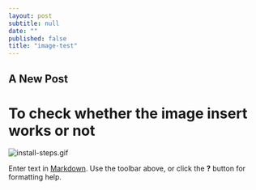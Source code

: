 ```yaml
---
layout: post
subtitle: null
date: ""
published: false
title: "image-test"
---
```


## A New Post
# To check whether the image insert works or not
![install-steps.gif]({{site.baseurl}}/img/install-steps.gif)

Enter text in [Markdown](http://daringfireball.net/projects/markdown/). Use the toolbar above, or click the **?** button for formatting help.
